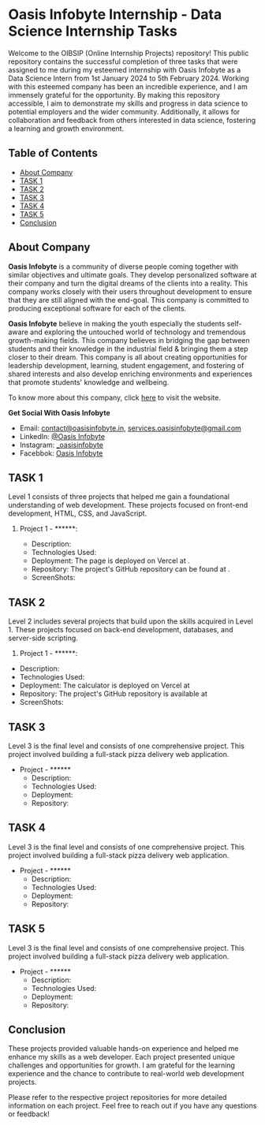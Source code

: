 # Oasis Infobyte Internship - Data Science Internship Tasks

Welcome to the OIBSIP (Online Internship Projects) repository! This public repository contains the successful completion of three tasks that were assigned to me during my esteemed internship with Oasis Infobyte as a Data Science Intern from 1st January 2024 to 5th February 2024. Working with this esteemed company has been an incredible experience, and I am immensely grateful for the opportunity. By making this repository accessible, I aim to demonstrate my skills and progress in data science to potential employers and the wider community. Additionally, it allows for collaboration and feedback from others interested in data science, fostering a learning and growth environment.

## Table of Contents

- [About Company](#about-company)
- [TASK 1](#task-1)
- [TASK 2](#task-2)
- [TASK 3](#task-3)
- [TASK 4](#task-4)
- [TASK 5](#task-5)
- [Conclusion](#conclusion)

## About Company

**Oasis Infobyte** is a community of diverse people coming together with similar objectives and ultimate goals. They develop personalized software at their company and turn the digital dreams of the clients into a reality. This company works closely with their users throughout development to ensure that they are still aligned with the end-goal. This company is committed to producing exceptional software for each of the clients.

**Oasis Infobyte** believe in making the youth especially the students self-aware and exploring the untouched world of technology and tremendous growth-making fields. This company believes in bridging the gap between students and their knowledge in the industrial field & bringing them a step closer to their dream. This company is all about creating opportunities for leadership development, learning, student engagement, and fostering of shared interests and also develop enriching environments and experiences that promote students' knowledge and wellbeing.

To know more about this company, click [here](https://oasisinfobyte.com/) to visit the website. 

**Get Social With Oasis Infobyte** 
- Email: [contact@oasisinfobyte.in](mailto:contact@oasisinfobyte.in), [services.oasisinfobyte@gmail.com](mailto:services.oasisinfobyte@gmail.com)
- LinkedIn: [@Oasis Infobyte](https://www.linkedin.com/company/oasis-infobyte/mycompany/)
- Instagram: [_oasisinfobyte](https://www.instagram.com/oasisinfobyte/)
- Facebbok: [Oasis Infobyte](https://www.facebook.com/people/Oasis-Infobyte/100077689264614/?ref=page_internal)

## TASK 1

Level 1 consists of three projects that helped me gain a foundational understanding of web development. These projects focused on front-end development, HTML, CSS, and JavaScript.

1. Project 1 - ******:
   

   - Description: 
   - Technologies Used: 
   - Deployment: The page is deployed on Vercel at .
   - Repository: The project's GitHub repository can be found at .
   - ScreenShots: 


## TASK 2

Level 2 includes several projects that build upon the skills acquired in Level 1. These projects focused on back-end development, databases, and server-side scripting.

1.  Project 1 - ******:

   - Description: 
   - Technologies Used: 
   - Deployment: The calculator is deployed on Vercel at 
   - Repository: The project's GitHub repository is available at 
   - ScreenShots: 


## TASK 3

Level 3 is the final level and consists of one comprehensive project. This project involved building a full-stack pizza delivery web application.

- Project - ******
  - Description: 
  - Technologies Used: 
  - Deployment: 
  - Repository:
 
## TASK 4

Level 3 is the final level and consists of one comprehensive project. This project involved building a full-stack pizza delivery web application.

- Project - ******
  - Description: 
  - Technologies Used: 
  - Deployment: 
  - Repository:
 
## TASK 5

Level 3 is the final level and consists of one comprehensive project. This project involved building a full-stack pizza delivery web application.

- Project - ******
  - Description: 
  - Technologies Used: 
  - Deployment: 
  - Repository:

## Conclusion

These projects provided valuable hands-on experience and helped me enhance my skills as a web developer. Each project presented unique challenges and opportunities for growth. I am grateful for the learning experience and the chance to contribute to real-world web development projects.

Please refer to the respective project repositories for more detailed information on each project. Feel free to reach out if you have any questions or feedback!
